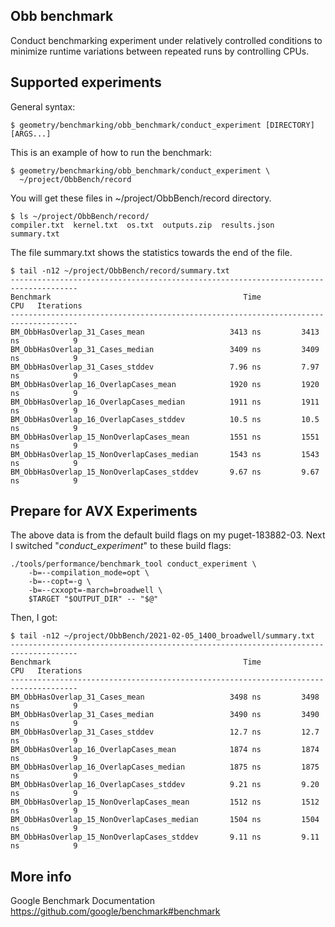 Obb benchmark
-------------

Conduct benchmarking experiment under relatively controlled conditions to
minimize runtime variations between repeated runs by controlling CPUs. 

## Supported experiments

General syntax:

    $ geometry/benchmarking/obb_benchmark/conduct_experiment [DIRECTORY] [ARGS...]

This is an example of how to run the benchmark:

    $ geometry/benchmarking/obb_benchmark/conduct_experiment \
      ~/project/ObbBench/record
      
You will get these files in ~/project/ObbBench/record directory.

    $ ls ~/project/ObbBench/record/
    compiler.txt  kernel.txt  os.txt  outputs.zip  results.json  summary.txt
    
The file summary.txt shows the statistics towards the end of the file.

    $ tail -n12 ~/project/ObbBench/record/summary.txt
    -------------------------------------------------------------------------------------
    Benchmark                                           Time             CPU   Iterations
    -------------------------------------------------------------------------------------
    BM_ObbHasOverlap_31_Cases_mean                   3413 ns         3413 ns            9
    BM_ObbHasOverlap_31_Cases_median                 3409 ns         3409 ns            9
    BM_ObbHasOverlap_31_Cases_stddev                 7.96 ns         7.97 ns            9
    BM_ObbHasOverlap_16_OverlapCases_mean            1920 ns         1920 ns            9
    BM_ObbHasOverlap_16_OverlapCases_median          1911 ns         1911 ns            9
    BM_ObbHasOverlap_16_OverlapCases_stddev          10.5 ns         10.5 ns            9
    BM_ObbHasOverlap_15_NonOverlapCases_mean         1551 ns         1551 ns            9
    BM_ObbHasOverlap_15_NonOverlapCases_median       1543 ns         1543 ns            9
    BM_ObbHasOverlap_15_NonOverlapCases_stddev       9.67 ns         9.67 ns            9

## Prepare for AVX Experiments

The above data is from the default build flags on my puget-183882-03.
Next I switched "*conduct_experiment*" to these build flags:

    ./tools/performance/benchmark_tool conduct_experiment \
        -b=--compilation_mode=opt \
        -b=--copt=-g \
        -b=--cxxopt=-march=broadwell \
        $TARGET "$OUTPUT_DIR" -- "$@"

Then, I got:

    $ tail -n12 ~/project/ObbBench/2021-02-05_1400_broadwell/summary.txt 
    -------------------------------------------------------------------------------------
    Benchmark                                           Time             CPU   Iterations
    -------------------------------------------------------------------------------------
    BM_ObbHasOverlap_31_Cases_mean                   3498 ns         3498 ns            9
    BM_ObbHasOverlap_31_Cases_median                 3490 ns         3490 ns            9
    BM_ObbHasOverlap_31_Cases_stddev                 12.7 ns         12.7 ns            9
    BM_ObbHasOverlap_16_OverlapCases_mean            1874 ns         1874 ns            9
    BM_ObbHasOverlap_16_OverlapCases_median          1875 ns         1875 ns            9
    BM_ObbHasOverlap_16_OverlapCases_stddev          9.21 ns         9.20 ns            9
    BM_ObbHasOverlap_15_NonOverlapCases_mean         1512 ns         1512 ns            9
    BM_ObbHasOverlap_15_NonOverlapCases_median       1504 ns         1504 ns            9
    BM_ObbHasOverlap_15_NonOverlapCases_stddev       9.11 ns         9.11 ns            9

## More info

Google Benchmark Documentation
https://github.com/google/benchmark#benchmark